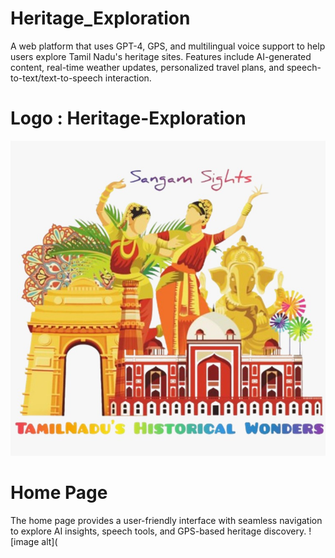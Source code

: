 # Heritage_Exploration
A web platform that uses GPT-4, GPS, and multilingual voice support to help users explore Tamil Nadu's heritage sites. Features include AI-generated content, real-time weather updates, personalized travel plans, and speech-to-text/text-to-speech interaction.
# Logo : Heritage-Exploration 
<img src="Logo.jpeg" width=600 heigth=250>

# Home Page
The home page provides a user-friendly interface with seamless navigation to explore AI insights, speech tools, and GPS-based heritage discovery. ![image alt](

